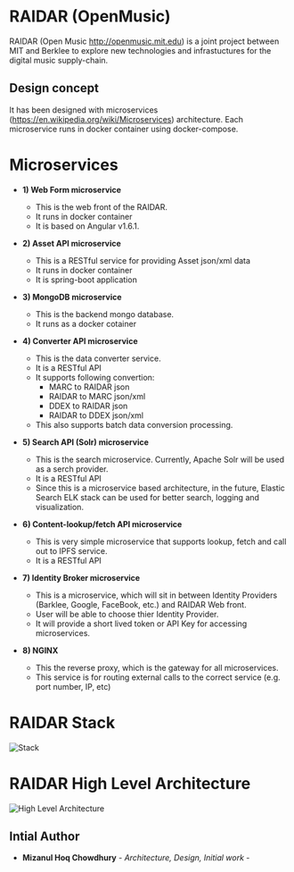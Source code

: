 # RAIDAR (OpenMusic)

RAIDAR (Open Music http://openmusic.mit.edu) is a joint project between MIT and Berklee to explore new technologies and infrastuctures for the digital music supply-chain.

## Design concept
It has been designed with microservices (https://en.wikipedia.org/wiki/Microservices) architecture. 
Each microservice runs in docker container using docker-compose.

# Microservices

* **1) Web Form microservice**
	* This is the web front of the RAIDAR.
	* It runs in docker container
	* It is based on Angular v1.6.1.
	
* **2) Asset API microservice**
	* This is a RESTful service for providing Asset json/xml data
	* It runs in docker container
	* It is spring-boot application
	
* **3) MongoDB microservice**
	* This is the backend mongo database.
	* It runs as a docker cotainer
	
* **4) Converter API microservice**
	* This is the data converter service.
    * It is a RESTful API
	* It supports following convertion:
		* MARC to RAIDAR json
		* RAIDAR to MARC json/xml
		* DDEX to RAIDAR json
		* RAIDAR to DDEX json/xml
	* This also supports batch data conversion processing.	
		
* **5) Search API (Solr) microservice**
	* This is the search microservice. Currently, Apache Solr will be used as a serch provider.
    * It is a RESTful API 
	* Since this is a microservice based architecture, in the future, Elastic Search ELK stack can be used for better search, logging and visualization.

* **6) Content-lookup/fetch API microservice**
	* This is very simple microservice that supports lookup, fetch and call out to IPFS service.
    * It is a RESTful API

* **7) Identity Broker microservice**
	* This is a microservice, which will sit in between Identity Providers (Barklee, Google, FaceBook, etc.) and RAIDAR Web front.
	* User will be able to choose thier Identity Provider.
	* It will provide a short lived token or API Key for accessing microservices.

* **8) NGINX** 
	* This the reverse proxy, which is the gateway for all microservices.
	* This service is for routing external calls to the correct service (e.g. port number, IP, etc)


# RAIDAR Stack
![Stack](https://github.com/CxSci/RAIDAR/tree/microservices/pictures/raidar_stack.png)

# RAIDAR High Level Architecture
![High Level Architecture](https://github.com/CxSci/RAIDAR/tree/microservices/pictures/raidar_high_level_architecture.png)


## Intial Author

* **Mizanul Hoq Chowdhury** - *Architecture, Design, Initial work* - 

